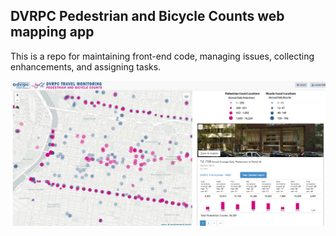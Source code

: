 ## DVRPC Pedestrian and Bicycle Counts web mapping app

This is a repo for maintaining front-end code, managing issues, collecting enhancements, and assigning tasks.

[![PedBikeCounts](/img/thumbnail.png?raw=true)](http://www.dvrpc.org/webmaps/pedbikecounts/)
